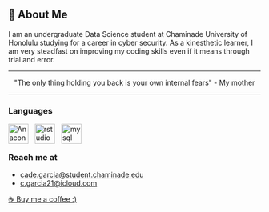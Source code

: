 ## 💬 About Me

I am an undergraduate Data Science student at Chaminade University of Honolulu studying for a career in cyber security. As a kinesthetic learner, I am very steadfast on improving my coding skills even if it means through trial and error. 

---

<div align="center">"The only thing holding you back is your own internal fears" - My mother</div>

---

### Languages
<img align="left" alt="AnacondaPy" width="40px" style="padding-right:10px;" src="https://cdn.jsdelivr.net/gh/devicons/devicon/icons/anaconda/anaconda-original.svg" />
<img align="left" alt="rstudio" width="40px" style="padding-right:10px;" src="https://cdn.jsdelivr.net/gh/devicons/devicon/icons/rstudio/rstudio-original.svg" />
<img align="left" alt="mysql" width="40px" style="padding-right:10px;" src="https://cdn.jsdelivr.net/gh/devicons/devicon@latest/icons/mysql/mysql-plain-wordmark.svg" /> 
<br/>
<br/>

### Reach me at 
- cade.garcia@student.chaminade.edu
- c.garcia21@icloud.com

[☕️ Buy me a coffee :)](https://venmo.com/cuh-ade)
